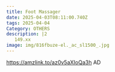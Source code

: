 ```yaml
---
title: Foot Massager
date: 2025-04-03T08:11:00.740Z
tags: 2025-04-04
Category: OTHERS
description: |2
   149.xx
image: img/816fbuze-el._ac_sl1500_.jpg
---
```

https://amzlink.to/az0v5aXIoQa3h
AD